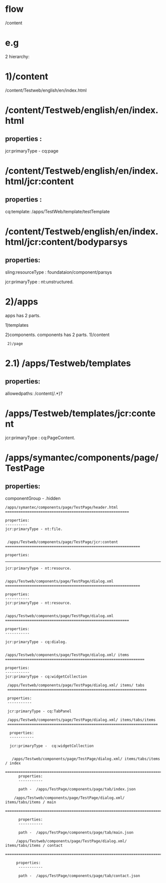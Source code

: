 flow
====

/content

e.g
====
2 hierarchy:

1)/content
=======

/content/Testweb/english/en/index.html

/content/Testweb/english/en/index.html
====================================


properties :
------------

jcr:primaryType - cq:page

/content/Testweb/english/en/index.html/jcr:content
================================================

properties :
------------
cq:template: /apps/TestWeb/template/testTemplate


/content/Testweb/english/en/index.html/jcr:content/bodyparsys
===========================================================

properties:
-----------
sling:resourceType : foundataion/component/parsys

jcr:primaryType : nt:unstructured.




2)/apps
=======

apps has 2 parts.

  1)templates

  2)components. components has  2 parts.
     1)/content
     
     2)/page

2.1) /apps/Testweb/templates
=============================

properties:
-----------

allowedpaths: /content(/.*)?

  /apps/Testweb/templates/jcr:content
  ====================================
  
  jcr:primaryType : cq:PageContent.
  
  /apps/symantec/components/page/TestPage
  =============================================
   
   properties:
   -----------
   
   componentGroup - .hidden
   
    /apps/symantec/components/page/TestPage/header.html
    ========================================================
    
    properties:
    ----------
    jcr:primaryType - nt:file.
    
    
     /apps/Testweb/components/page/TestPage/jcr:content
    =============================================================
    
    properties:
   -------------
    jcr:primaryType - nt:resource.
    
    
    /apps/Testweb/components/page/TestPage/dialog.xml
    =============================================================
    
    properties:
    -----------
    jcr:primaryType - nt:resource.
    
    
    /apps/Testweb/components/page/TestPage/dialog.xml
    ========================================================
    
    properties:
    -----------
    
    jcr:primaryType - cq:dialog.
    
    
    /apps/Testweb/components/page/TestPage/dialog.xml/ items
    ===============================================================
        
    properties:
    -----------
    jcr:primaryType - cq:widgetCollection
    
     /apps/Testweb/components/page/TestPage/dialog.xml/ items/ tabs
     ===============================================================
        
     properties:
     -----------
    
     jcr:primaryType - cq:TabPanel
    
     /apps/Testweb/components/page/TestPage/dialog.xml/ items/tabs/items
     ====================================================================
          
      properties:
      -----------
    
      jcr:primaryType -  cq:widgetCollection
      
      
       /apps/Testweb/components/page/TestPage/dialog.xml/ items/tabs/items / index
       =============================================================================
          properties:
          -----------
    
          path -  /apps/TestPage/components/page/tab/index.json
          
        /apps/Testweb/components/page/TestPage/dialog.xml/ items/tabs/items / main
       =============================================================================
       
          properties:
          -----------
    
          path -  /apps/TestPage/components/page/tab/main.json
             
         /apps/Testweb/components/page/TestPage/dialog.xml/ items/tabs/items / contact
       =================================================================================
       
         properties:
          -----------
    
          path -  /apps/TestPage/components/page/tab/contact.json
          
      
      
     
     
    
    
    
   
   
   
  





  


